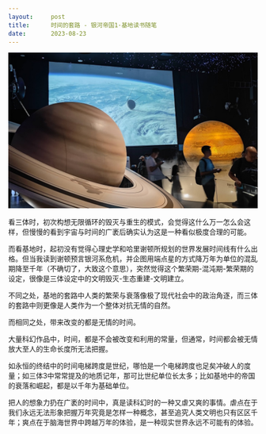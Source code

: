 ```yaml
---
layout:     post
title:      时间的套路 - 银河帝国1·基地读书随笔
date:       2023-08-23
---
```

![space](/images/202308/space.jpg)

看三体时，初次构想无限循环的毁灭与重生的模式，会觉得这什么万一怎么会这样，但慢慢的看到宇宙与时间的广袤后确实认为这是一种看似极度合理的可能。

而看基地时，起初没有觉得心理史学和哈里谢顿所规划的世界发展时间线有什么出格。但当我读到谢顿预言银河系危机，并企图用端点星的方式降万年为单位的混乱期降至千年（不确切了，大致这个意思），突然觉得这个繁荣期-混沌期-繁荣期的设定，很像是三体设定中的文明毁灭-生态重建-文明建立。

不同之处，基地的套路中人类的繁荣与衰落像极了现代社会中的政治角逐，而三体的套路中则更像是人类作为一个整体对抗无情的自然。

而相同之处，带来改变的都是无情的时间。

大量科幻作品中，时间，都是不会被改变和利用的常量，但通常，时间都会被无情放大至人的生命长度所无法把握。

如永恒的终结中的时间电梯跨度是世纪，哪怕是一个电梯跨度也足矣冲破人的度量；如三体3中常常提及的地质记年，那可比世纪单位长太多；比如基地中的帝国的衰落和崛起，都是以千年为基础单位。

把人的想象力扔在广袤的时间中，真是读科幻时的一种又虐又爽的事情。虐点在于我们永远无法形象把握万年究竟是怎样一种概念，甚至追究人类文明也只有区区千年；爽点在于脑海世界中跨越万年的体验，是一种现实世界永远不可能有的体验。

